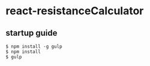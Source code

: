 react-resistanceCalculator
==========================

startup guide
-------------

```
$ npm install -g gulp
$ npm install
$ gulp
```
